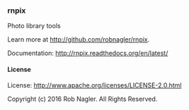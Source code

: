 ### rnpix

Photo library tools

Learn more at http://github.com/robnagler/rnpix.

Documentation: http://rnpix.readthedocs.org/en/latest/

#### License

License: http://www.apache.org/licenses/LICENSE-2.0.html

Copyright (c) 2016 Rob Nagler.  All Rights Reserved.

